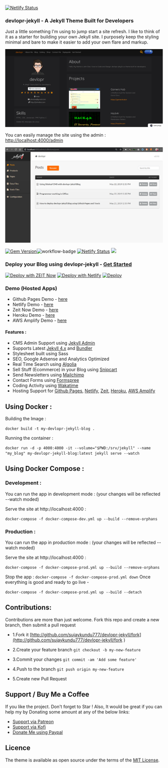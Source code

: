 [![Netlify Status](https://api.netlify.com/api/v1/badges/1691918b-963b-4fbe-a47b-628bc3537ba8/deploy-status)](https://app.netlify.com/sites/challonerre/deploys)

### devlopr-jekyll - A Jekyll Theme Built for Developers

Just a little something I'm using to jump start a site refresh. I like to think of it as a starter for building your own Jekyll site. I purposely keep the styling minimal and bare to make it easier to add your own flare and markup.

![devlopr jekyll](https://github.com/sujaykundu777/devlopr-jekyll/blob/master/assets/img/screenshot.PNG?raw=true)

You can easily manage the site using the admin : [http://localhost:4000/admin](http://localhost:4000/admin)

![jekyll admin](https://github.com/sujaykundu777/devlopr-jekyll/blob/master/assets/img/jekyll-admin.PNG?raw=true)

[![Gem Version](https://badge.fury.io/rb/devlopr.svg)](https://badge.fury.io/rb/devlopr)![workflow-badge](https://github.com/sujaykundu777/devlopr-jekyll/workflows/deploy/badge.svg)
[![Netlify Status](https://api.netlify.com/api/v1/badges/4232ac2b-63e0-4c78-92e0-e95aad5ab8c3/deploy-status)](https://app.netlify.com/sites/devlopr/deploys)
![](https://ruby-gem-downloads-badge.herokuapp.com/devlopr?type=total&color=brightgreen&style=plastic)

### Deploy your Blog using devlopr-jekyll - [Get Started](https://devlopr.netlify.com/get-started)

[![Deploy with ZEIT Now](https://zeit.co/button)](https://zeit.co/new/project?template=https://github.com/sujaykundu777/devlopr-jekyll)
[![Deploy with Netlify](https://www.netlify.com/img/deploy/button.svg)](https://app.netlify.com/start/deploy?repository=https://github.com/sujaykundu777/devlopr-jekyll)
[![Deploy](https://www.herokucdn.com/deploy/button.svg)](https://heroku.com/deploy?template=https://github.com/sujaykundu777/devlopr-jekyll)

### Demo (Hosted Apps)

- Github Pages Demo - [here](https://sujaykundu.com)
- Netlify Demo - [here](https://devlopr.netlify.com)
- Zeit Now Demo - [here](https://devlopr-jekyll.now.sh)
- Heroku Demo - [here](https://devlopr-jekyll.herokuapp.com)
- AWS Amplify Demo - [here](https://master.d3t30wwddt6jju.amplifyapp.com/)

#### Features :

- CMS Admin Support using [Jekyll Admin](https://jekyll.github.io/jekyll-admin/)
- Supports Latest [Jekyll 4.x](https://jekyllrb.com) and [Bundler](https://bundler.io)
- Stylesheet built using Sass
- SEO, Google Adsense and Analytics Optimized
- Real Time Search using [Algolia](https://algolia.com/)
- Sell Stuff (Ecommerce) in your Blog using [Snipcart](https://snipcart.com/)
- Send Newsletters using [Mailchimp](https://mailchimp.com/)
- Contact Forms using [Formspree](https://formspree.io/)
- Coding Activity using [Wakatime](https://wakatime.com/)
- Hosting Support for [Github Pages](https://pages.github.com), [Netlify](https://netlify.com), [Zeit](https://zeit.co), [Heroku](https://heroku.com), [AWS Amplify](aws.amplify.com)

## Using Docker :

Building the Image :

`docker build -t my-devlopr-jekyll-blog .`

Running the container :

`docker run -d -p 4000:4000 -it --volume="$PWD:/srv/jekyll" --name "my_blog" my-devlopr-jekyll-blog:latest jekyll serve --watch`

## Using Docker Compose :

### Development :

You can run the app in development mode : (your changes will be reflected --watch moded)

Serve the site at http://localhost:4000 :

`docker-compose -f docker-compose-dev.yml up --build --remove-orphans`

### Production :

You can run the app in production mode : (your changes will be reflected --watch moded)

Serve the site at http://localhost:4000 :

`docker-compose -f docker-compose-prod.yml up --build --remove-orphans`

Stop the app :
`docker-compose -f docker-compose-prod.yml down`
Once everything is good and ready to go live -

`docker-compose -f docker-compose-prod.yml up --build --detach`

## Contributions:

Contributions are more than just welcome. Fork this repo and create a new branch, then submit a pull request

- 1.Fork it [http://github.com/sujaykundu777/devlopr-jekyll/fork](http://github.com/sujaykundu777/devlopr-jekyll/fork )

- 2.Create your feature branch
`git checkout -b my-new-feature`

- 3.Commit your changes
`git commit -am 'Add some feature'`

- 4.Push to the branch
`git push origin my-new-feature`

- 5.Create new Pull Request

## Support / Buy Me a Coffee

If you like the project. Don't forget to Star ! Also, It would be great if you can help my by Donating some amount at any of the below links:

- [Support via Patreon](https://patreon.com/sujaykundu)
- [Support via Kofi](https://ko-fi.com/sujaykundu)
- [Donate Me using Paypal](https://paypal.me/sujaykundu)

## Licence

The theme is available as open source under the terms of the [MIT License](https://opensource.org/licenses/MIT).
